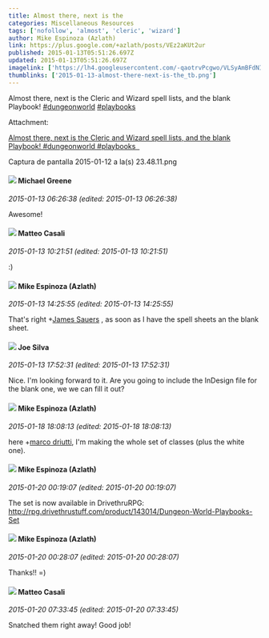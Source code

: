 ```yaml
---
title: Almost there, next is the
categories: Miscellaneous Resources
tags: ['nofollow', 'almost', 'cleric', 'wizard']
author: Mike Espinoza (Azlath)
link: https://plus.google.com/+azlath/posts/VEz2aKUt2ur
published: 2015-01-13T05:51:26.697Z
updated: 2015-01-13T05:51:26.697Z
imagelink: ['https://lh4.googleusercontent.com/-qaotrvPcgwo/VLSyAmBFdNI/AAAAAAAAA4I/YN4GZ9TZbAA/w467-h341/Captura%2Bde%2Bpantalla%2B2015-01-12%2Ba%2Bla%2528s%2529%2B23.48.11.png']
thumblinks: ['2015-01-13-almost-there-next-is-the_tb.png']
---
```


Almost there, next is the Cleric and Wizard spell lists, and the blank Playbook!  <a rel="nofollow" class="ot-hashtag" href="https://plus.google.com/s/%23dungeonworld/posts">#dungeonworld</a>   <a rel="nofollow" class="ot-hashtag" href="https://plus.google.com/s/%23playbooks/posts">#playbooks</a>  


Attachment:

<a href='https://plus.google.com/photos/106319172858111490165/albums/6103699120368396337/6103699118268708050?sqi=100084733231320276299&sqsi=ce1a3f63-0134-470d-90ae-6eb5a12174e9'>Almost there, next is the Cleric and Wizard spell lists, and the blank Playbook! #dungeonworld #playbooks  </a>


Captura de pantalla 2015-01-12 a la(s) 23.48.11.png
<div id='comment z132t31rtofcypuxc04cgxsbylequhyhl0k'>
  <h4><img src='{{site.baseurl}}//images/avatars/115524159101918552951_photo.jpg'> Michael Greene</h4>
      <p><cite>2015-01-13 06:26:38 (edited: 2015-01-13 06:26:38)</cite></p>
        <p>Awesome!</p>
</div>
        

<div id='comment z132t31rtofcypuxc04cgxsbylequhyhl0k'>
  <h4><img src='{{site.baseurl}}//images/avatars/108871211964311576918_photo.jpg'> Matteo Casali</h4>
      <p><cite>2015-01-13 10:21:51 (edited: 2015-01-13 10:21:51)</cite></p>
        <p>:)</p>
</div>
        

<div id='comment z132t31rtofcypuxc04cgxsbylequhyhl0k'>
  <h4><img src='{{site.baseurl}}//images/avatars/106319172858111490165_photo.jpg'> Mike Espinoza (Azlath)</h4>
      <p><cite>2015-01-13 14:25:55 (edited: 2015-01-13 14:25:55)</cite></p>
        <p>That&#39;s right <span class="proflinkWrapper"><span class="proflinkPrefix">+</span><a class="proflink" href="https://plus.google.com/105944713993795565180" oid="105944713993795565180">James Sauers</a></span> , as soon as I have the spell sheets an the blank sheet.</p>
</div>
        

<div id='comment z132t31rtofcypuxc04cgxsbylequhyhl0k'>
  <h4><img src='{{site.baseurl}}//images/avatars/115274691809380377240_photo.jpg'> Joe Silva</h4>
      <p><cite>2015-01-13 17:52:31 (edited: 2015-01-13 17:52:31)</cite></p>
        <p>Nice. I&#39;m looking forward to it. Are you going to include the InDesign file for the blank one, we we can fill it out?</p>
</div>
        

<div id='comment z132t31rtofcypuxc04cgxsbylequhyhl0k'>
  <h4><img src='{{site.baseurl}}//images/avatars/106319172858111490165_photo.jpg'> Mike Espinoza (Azlath)</h4>
      <p><cite>2015-01-18 18:08:13 (edited: 2015-01-18 18:08:13)</cite></p>
        <p>here <span class="proflinkWrapper"><span class="proflinkPrefix">+</span><a class="proflink" href="https://plus.google.com/106817733721851891263" oid="106817733721851891263">marco driutti</a></span>, I&#39;m making the whole set of classes (plus the white one).</p>
</div>
        

<div id='comment z132t31rtofcypuxc04cgxsbylequhyhl0k'>
  <h4><img src='{{site.baseurl}}//images/avatars/106319172858111490165_photo.jpg'> Mike Espinoza (Azlath)</h4>
      <p><cite>2015-01-20 00:19:07 (edited: 2015-01-20 00:19:07)</cite></p>
        <p>The set is now available in DrivethruRPG: <a href="http://rpg.drivethrustuff.com/product/143014/Dungeon-World-Playbooks-Set" class="ot-anchor">http://rpg.drivethrustuff.com/product/143014/Dungeon-World-Playbooks-Set</a></p>
</div>
        

<div id='comment z132t31rtofcypuxc04cgxsbylequhyhl0k'>
  <h4><img src='{{site.baseurl}}//images/avatars/106319172858111490165_photo.jpg'> Mike Espinoza (Azlath)</h4>
      <p><cite>2015-01-20 00:28:07 (edited: 2015-01-20 00:28:07)</cite></p>
        <p>Thanks!! =)</p>
</div>
        

<div id='comment z132t31rtofcypuxc04cgxsbylequhyhl0k'>
  <h4><img src='{{site.baseurl}}//images/avatars/108871211964311576918_photo.jpg'> Matteo Casali</h4>
      <p><cite>2015-01-20 07:33:45 (edited: 2015-01-20 07:33:45)</cite></p>
        <p>Snatched them right away! Good job!</p>
</div>
        